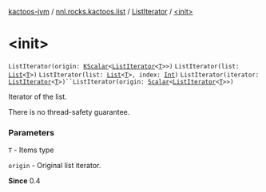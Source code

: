 [kactoos-jvm](../../index.md) / [nnl.rocks.kactoos.list](../index.md) / [ListIterator](index.md) / [&lt;init&gt;](./-init-.md)

# &lt;init&gt;

`ListIterator(origin: `[`KScalar`](../../nnl.rocks.kactoos/-k-scalar.md)`<`[`ListIterator`](https://kotlinlang.org/api/latest/jvm/stdlib/kotlin.collections/-list-iterator/index.html)`<`[`T`](index.md#T)`>>)`
`ListIterator(list: `[`List`](https://kotlinlang.org/api/latest/jvm/stdlib/kotlin.collections/-list/index.html)`<`[`T`](index.md#T)`>)`
`ListIterator(list: `[`List`](https://kotlinlang.org/api/latest/jvm/stdlib/kotlin.collections/-list/index.html)`<`[`T`](index.md#T)`>, index: `[`Int`](https://kotlinlang.org/api/latest/jvm/stdlib/kotlin/-int/index.html)`)`
`ListIterator(iterator: `[`ListIterator`](https://kotlinlang.org/api/latest/jvm/stdlib/kotlin.collections/-list-iterator/index.html)`<`[`T`](index.md#T)`>)``ListIterator(origin: `[`Scalar`](../../nnl.rocks.kactoos/-scalar/index.md)`<`[`ListIterator`](https://kotlinlang.org/api/latest/jvm/stdlib/kotlin.collections/-list-iterator/index.html)`<`[`T`](index.md#T)`>>)`

Iterator of the list.

There is no thread-safety guarantee.

### Parameters

`T` - Items type

`origin` - Original list iterator.

**Since**
0.4

